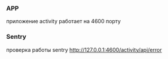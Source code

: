 ### APP

приложение activity работает на 4600 порту

### Sentry

проверка работы sentry http://127.0.0.1:4600/activity/api/error
